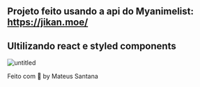 ## Projeto feito usando a api do Myanimelist:  https://jikan.moe/
## Ultilizando react e styled components



![untitled](https://user-images.githubusercontent.com/49589069/141159887-4ce4f9b4-92cd-4eb4-bb2b-707f6843f805.gif)

Feito com 💜 by Mateus Santana
